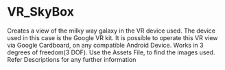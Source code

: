 # VR_SkyBox
Creates a view of the milky way galaxy in the VR device used. 
The device used in this case is the Google VR kit.
It is possible to operate this VR view via Google Cardboard, on any compatible Android Device.
Works in 3 degrees of freedom(3 DOF).
Use the Assets File, to find the images used.
Refer Descriptions for any further information
